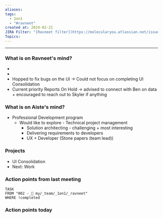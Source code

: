 ```yaml
---
aliases: 
tags:
  - 1on1
  - "#ravneet"
created at: 2024-02-21
JIRA Filter: "[Ravneet filter](https://molecularyou.atlassian.net/issues/?filter=10021)"
Topics:
---
```

----
### What is on Ravneet's mind?
* 
* 
* Hopped to fix bugs on the UI -> Could not focus on completing UI Consolidation
* Current priority Reports On Hold -> advised to connect with Ben on data + encouraged to reach out to Skyler if anything
### What is on Aiste's mind?

* Professional Development program
	* Would like to explore - Technical project management
		* Solution architecting - challenging + most interesting
		* Delivering requirements to developers 
		* UX + Developer (Stone papers (team lead))
### Projects

* UI Consolidation
* Next: Work 

### Action points from last meeting

```dataview
TASK 
FROM "002 - 📍 my/_team/_1on1/_ravneet"
WHERE !completed
```


### Action points today
